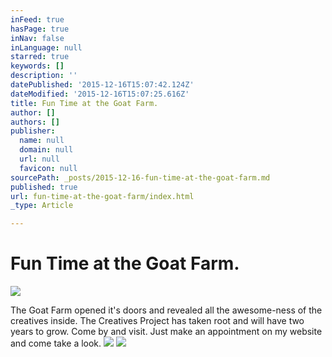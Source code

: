 ```yaml
---
inFeed: true
hasPage: true
inNav: false
inLanguage: null
starred: true
keywords: []
description: ''
datePublished: '2015-12-16T15:07:42.124Z'
dateModified: '2015-12-16T15:07:25.616Z'
title: Fun Time at the Goat Farm.
author: []
authors: []
publisher:
  name: null
  domain: null
  url: null
  favicon: null
sourcePath: _posts/2015-12-16-fun-time-at-the-goat-farm.md
published: true
url: fun-time-at-the-goat-farm/index.html
_type: Article

---
```

# Fun Time at the Goat Farm.
![](https://the-grid-user-content.s3-us-west-2.amazonaws.com/ddce19ad-d551-421a-aa14-1954aade98b5.jpg)

The Goat Farm opened it's doors and revealed all the awesome-ness of the creatives inside. The Creatives Project has taken root and will have two years to grow. Come by and visit. Just make an appointment on my website and come take a look.
![](https://the-grid-user-content.s3-us-west-2.amazonaws.com/9ea7f6f8-b4de-4ab2-9f5e-836b677bc8cf.jpg)
![](https://the-grid-user-content.s3-us-west-2.amazonaws.com/4bc9ecd9-a80f-4461-89ce-f4bc7eb6c508.jpg)